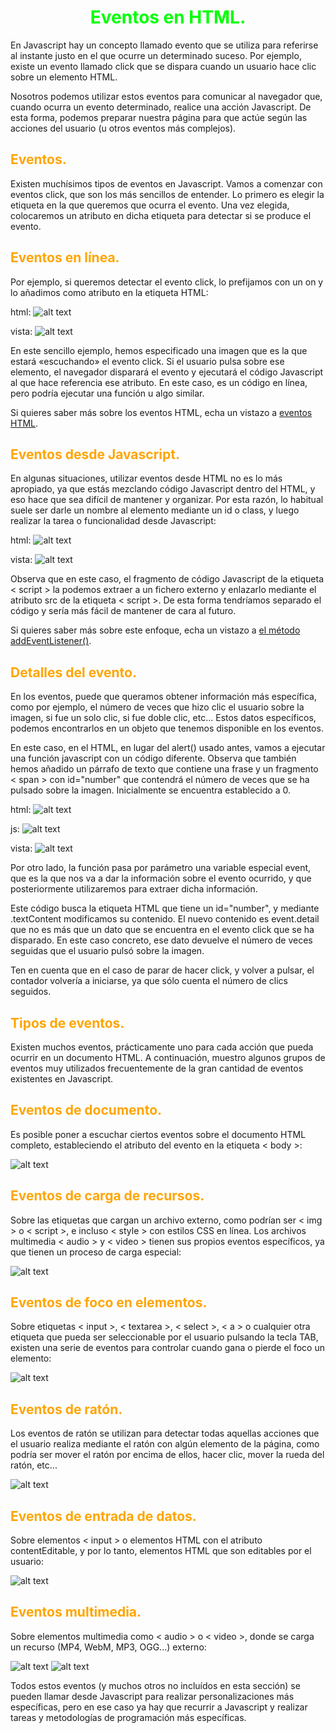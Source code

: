 # <span style="color:lime"><center>Eventos en HTML.</center></span>

En Javascript hay un concepto llamado evento que se utiliza para referirse al instante justo en el que ocurre un determinado suceso. Por ejemplo, existe un evento llamado click que se dispara cuando un usuario hace clic sobre un elemento HTML.

Nosotros podemos utilizar estos eventos para comunicar al navegador que, cuando ocurra un evento determinado, realice una acción Javascript. De esta forma, podemos preparar nuestra página para que actúe según las acciones del usuario (u otros eventos más complejos).

## <span style="color:orange">Eventos.</span>
Existen muchísimos tipos de eventos en Javascript. Vamos a comenzar con eventos click, que son los más sencillos de entender. Lo primero es elegir la etiqueta en la que queremos que ocurra el evento. Una vez elegida, colocaremos un atributo en dicha etiqueta para detectar si se produce el evento.

## <span style="color:orange">Eventos en línea.</span>
Por ejemplo, si queremos detectar el evento click, lo prefijamos con un on y lo añadimos como atributo en la etiqueta HTML:

html:
![alt text](./imagenes-eventos-html/image.png)

vista:
![alt text](./imagenes-eventos-html/image-1.png)

En este sencillo ejemplo, hemos especificado una imagen que es la que estará «escuchando» el evento click. Si el usuario pulsa sobre ese elemento, el navegador disparará el evento y ejecutará el código Javascript al que hace referencia ese atributo. En este caso, es un código en línea, pero podría ejecutar una función u algo similar.

Si quieres saber más sobre los eventos HTML, echa un vistazo a [eventos HTML](https://lenguajejs.com/javascript/eventos/eventos-html/).

## <span style="color:orange">Eventos desde Javascript.</span>
En algunas situaciones, utilizar eventos desde HTML no es lo más apropiado, ya que estás mezclando código Javascript dentro del HTML, y eso hace que sea difícil de mantener y organizar. Por esta razón, lo habitual suele ser darle un nombre al elemento mediante un id o class, y luego realizar la tarea o funcionalidad desde Javascript:

html:
![alt text](./imagenes-eventos-html/image-2.png)

vista:
![alt text](./imagenes-eventos-html/image-3.png)

Observa que en este caso, el fragmento de código Javascript de la etiqueta < script > la podemos extraer a un fichero externo y enlazarlo mediante el atributo src de la etiqueta < script >. De esta forma tendríamos separado el código y sería más fácil de mantener de cara al futuro.

Si quieres saber más sobre este enfoque, echa un vistazo a [el método addEventListener()](https://lenguajejs.com/javascript/eventos/addeventlistener/).

## <span style="color:orange">Detalles del evento.</span>
En los eventos, puede que queramos obtener información más específica, como por ejemplo, el número de veces que hizo clic el usuario sobre la imagen, si fue un solo clic, si fue doble clic, etc... Estos datos específicos, podemos encontrarlos en un objeto que tenemos disponible en los eventos.

En este caso, en el HTML, en lugar del alert() usado antes, vamos a ejecutar una función javascript con un código diferente. Observa que también hemos añadido un párrafo de texto que contiene una frase y un fragmento < span > con id="number" que contendrá el número de veces que se ha pulsado sobre la imagen. Inicialmente se encuentra establecido a 0.

html:
![alt text](./imagenes-eventos-html/image-4.png)

js:
![alt text](./imagenes-eventos-html/image-5.png)

vista:
![alt text](./imagenes-eventos-html/image-6.png)

Por otro lado, la función pasa por parámetro una variable especial event, que es la que nos va a dar la información sobre el evento ocurrido, y que posteriormente utilizaremos para extraer dicha información.

Este código busca la etiqueta HTML que tiene un id="number", y mediante .textContent modificamos su contenido. El nuevo contenido es event.detail que no es más que un dato que se encuentra en el evento click que se ha disparado. En este caso concreto, ese dato devuelve el número de veces seguidas que el usuario pulsó sobre la imagen.

Ten en cuenta que en el caso de parar de hacer click, y volver a pulsar, el contador volvería a iniciarse, ya que sólo cuenta el número de clics seguidos.

## <span style="color:orange">Tipos de eventos.</span>
Existen muchos eventos, prácticamente uno para cada acción que pueda ocurrir en un documento HTML. A continuación, muestro algunos grupos de eventos muy utilizados frecuentemente de la gran cantidad de eventos existentes en Javascript.

## <span style="color:orange">Eventos de documento.</span>
Es posible poner a escuchar ciertos eventos sobre el documento HTML completo, estableciendo el atributo del evento en la etiqueta < body >:

![alt text](./imagenes-eventos-html/image-7.png)

## <span style="color:orange">Eventos de carga de recursos.</span>
Sobre las etiquetas que cargan un archivo externo, como podrían ser < img > o < script >, e incluso < style > con estilos CSS en línea. Los archivos multimedia < audio > y < video > tienen sus propios eventos específicos, ya que tienen un proceso de carga especial:

![alt text](./imagenes-eventos-html/image-8.png)

## <span style="color:orange">Eventos de foco en elementos.</span>
Sobre etiquetas < input >, < textarea >, < select >, < a > o cualquier otra etiqueta que pueda ser seleccionable por el usuario pulsando la tecla TAB, existen una serie de eventos para controlar cuando gana o pierde el foco un elemento:

![alt text](./imagenes-eventos-html/image-9.png)

## <span style="color:orange">Eventos de ratón.</span>
Los eventos de ratón se utilizan para detectar todas aquellas acciones que el usuario realiza mediante el ratón con algún elemento de la página, como podría ser mover el ratón por encima de ellos, hacer clic, mover la rueda del ratón, etc...

![alt text](./imagenes-eventos-html/image-10.png)

## <span style="color:orange">Eventos de entrada de datos.</span>
Sobre elementos < input > o elementos HTML con el atributo contentEditable, y por lo tanto, elementos HTML que son editables por el usuario:

![alt text](./imagenes-eventos-html/image-11.png)

## <span style="color:orange">Eventos multimedia.</span>
Sobre elementos multimedia como < audio > o < video >, donde se carga un recurso (MP4, WebM, MP3, OGG...) externo:

![alt text](./imagenes-eventos-html/image-12.png)
![alt text](./imagenes-eventos-html/image-13.png)

Todos estos eventos (y muchos otros no incluídos en esta sección) se pueden llamar desde Javascript para realizar personalizaciones más específicas, pero en ese caso ya hay que recurrir a Javascript y realizar tareas y metodologías de programación más específicas.